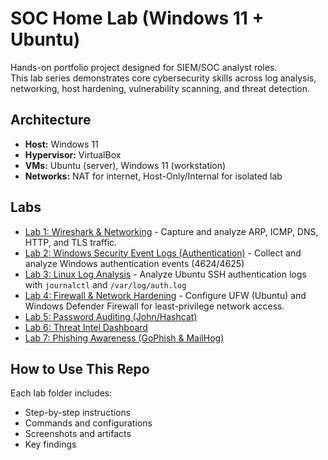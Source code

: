 # SOC Home Lab (Windows 11 + Ubuntu)

Hands-on portfolio project designed for SIEM/SOC analyst roles.  
This lab series demonstrates core cybersecurity skills across log analysis, networking, host hardening, vulnerability scanning, and threat detection.

## Architecture
- **Host:** Windows 11  
- **Hypervisor:** VirtualBox  
- **VMs:** Ubuntu (server), Windows 11 (workstation)  
- **Networks:** NAT for internet, Host-Only/Internal for isolated lab

## Labs
- [Lab 1: Wireshark & Networking](/lab1-wireshark) -  Capture and analyze ARP, ICMP, DNS, HTTP, and TLS traffic.
- [Lab 2: Windows Security Event Logs (Authentication)](/lab2-windows-security-event-logs) - Collect and analyze Windows authentication events (4624/4625)
- [Lab 3: Linux Log Analysis](/lab3-linux-log-analysis) - Analyze Ubuntu SSH authentication logs with `journalctl` and `/var/log/auth.log`
- [Lab 4: Firewall & Network Hardening](/lab4-firewall-network-hardening) - Configure UFW (Ubuntu) and Windows Defender Firewall for least-privilege network access.
- [Lab 5: Password Auditing (John/Hashcat)](/lab5-password-auditing)
- [Lab 6: Threat Intel Dashboard](/lab6-threat-intel-dashboard)
- [Lab 7: Phishing Awareness (GoPhish & MailHog)](/lab7-phishing-awareness)

## How to Use This Repo
Each lab folder includes:  
- Step-by-step instructions  
- Commands and configurations  
- Screenshots and artifacts  
- Key findings
